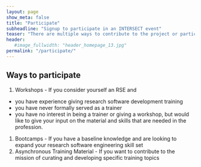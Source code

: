 ```yaml
---
layout: page
show_meta: false
title: "Participate"
subheadline: "Signup to participate in an INTERSECT event"
teaser: "There are multiple ways to contribute to the project or participate in an INTERSECT sponsored event"
header:
   #image_fullwidth: "header_homepage_13.jpg"
permalink: "/participate/"
---
```


## Ways to participate
1. Workshops - If you consider yourself an RSE and
  * you have experience giving research software development training
  * you have never formally served as a trainer
  * you have no interest in being a trainer or giving a workshop, but would like to give your input on the material and skills that are needed in the profession.
1. Bootcamps - If you have a baseline knowledge and are looking to expand your research software engineering skill set
1. Asynchronous Training Material - If you want to contribute to the mission of curating and developing specific training topics
